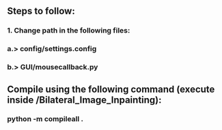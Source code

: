 ## Steps to follow:
### 1. Change path in the following files:
### a.> config/settings.config
### b.> GUI/mousecallback.py

## Compile using the following command (execute inside /Bilateral_Image_Inpainting):
### python -m compileall .
